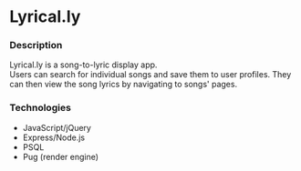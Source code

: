 # Lyrical.ly
### Description
Lyrical.ly is a song-to-lyric display app. <br>
Users can search for individual songs and save them to user profiles. They can then view the song lyrics by navigating to songs' pages.

### Technologies
- JavaScript/jQuery
- Express/Node.js
- PSQL
- Pug (render engine)
